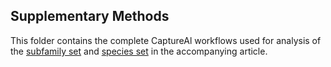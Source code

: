## Supplementary Methods
This folder contains the complete CaptureAl workflows used for analysis of the [subfamily set](SubfamilySet.md) and [species set](SpeciesSet.md) in the accompanying article.
